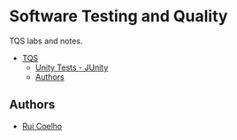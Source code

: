 # Software Testing and Quality
TQS labs and notes.

- [TQS](#software-testing-and-quality)
  * [Unity Tests - JUnity](https://github.com/user-cube/tqs/tree/master/Lab01)
  * [Authors](#authors)
 
## Authors
* [Rui Coelho](https://github.com/user-cube)
